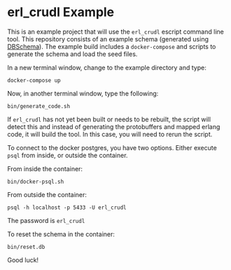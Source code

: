 # erl_crudl Example

This is an example project that will use the `erl_crudl` escript command line tool. This repository
consists of an example schema (generated using [DBSchema](https://dbschema.com/)). The example build
includes a `docker-compose` and scripts to generate the schema and load the seed files.

In a new terminal window, change to the example directory and type:

    docker-compose up

Now, in another terminal window, type the following:

    bin/generate_code.sh

If `erl_crudl` has not yet been built or needs to be rebuilt, the script will detect this and instead
of generating the protobuffers and mapped erlang code, it will build the tool. In this case, you will need
to rerun the script.

To connect to the docker postgres, you have two options. Either execute `psql` from inside, or outside the
container. 

From inside the container:

    bin/docker-psql.sh

From outside the container:

    psql -h localhost -p 5433 -U erl_crudl

The password is `erl_crudl`

To reset the schema in the container:

    bin/reset.db

Good luck!
